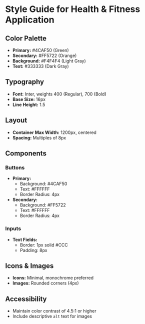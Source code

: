 # Style Guide for Health & Fitness Application

## Color Palette

- **Primary:** #4CAF50 (Green)
- **Secondary:** #FF5722 (Orange)
- **Background:** #F4F4F4 (Light Gray)
- **Text:** #333333 (Dark Gray)

## Typography

- **Font:** Inter, weights 400 (Regular), 700 (Bold)
- **Base Size:** 16px
- **Line Height:** 1.5

## Layout

- **Container Max Width:** 1200px, centered
- **Spacing:** Multiples of 8px

## Components

### Buttons

- **Primary:**
  - Background: #4CAF50
  - Text: #FFFFFF
  - Border Radius: 4px
- **Secondary:**
  - Background: #FF5722
  - Text: #FFFFFF
  - Border Radius: 4px

### Inputs

- **Text Fields:**
  - Border: 1px solid #CCC
  - Padding: 8px

## Icons & Images

- **Icons:** Minimal, monochrome preferred
- **Images:** Rounded corners (4px)

## Accessibility

- Maintain color contrast of 4.5:1 or higher
- Include descriptive `alt` text for images
